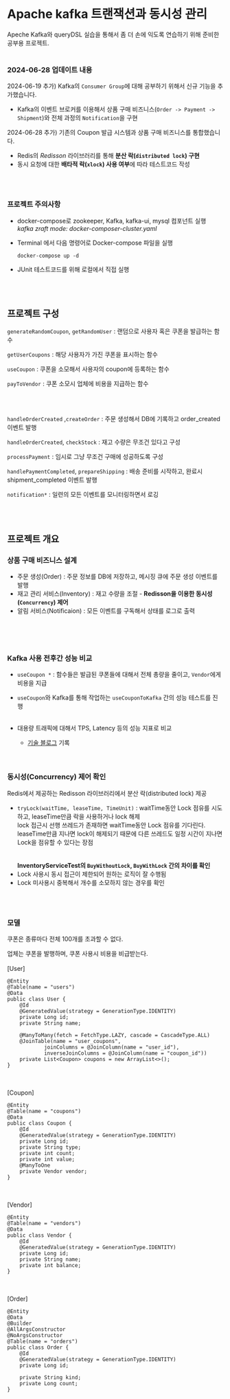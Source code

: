 # Apache kafka 트랜잭션과 동시성 관리
Apeche Kafka와 queryDSL 실습을 통해서 좀 더 손에 익도록 연습하기 위해 준비한 공부용 프로젝트. </br></br>

### 2024-06-28 업데이트 내용
2024-06-19 추가) Kafka의 `Consumer Group`에 대해 공부하기 위해서 신규 기능을 추가했습니다.</br>
- Kafka의 이벤트 브로커를 이용해서 상품 구매 비즈니스(`Order -> Payment -> Shipment`)와 전체 과정의 `Notification`을 구현 

2024-06-28 추가) 기존의 Coupon 발급 시스템과 상품 구매 비즈니스를 통합했습니다.</br>
- Redis의 _Redisson_ 라이브러리를 통해 **분산 락(`distributed lock`) 구현**</br>
- 동시 요청에 대한 **배타적 락(`xlock`) 사용 여부**에 따라 테스트코드 작성

</br></br>


### 프로젝트 주의사항
- docker-compose로 zookeeper, Kafka, kafka-ui, mysql 컴포넌트 실행 </br>
  _kafka zraft mode: docker-composer-cluster.yaml_
- Terminal 에서 다음 명령어로 Docker-compose 파일을 실행  
  ```
  docker-compose up -d
  ```
- JUnit 테스트코드를 위해 로컬에서 직접 실행

  </br></br>
  
## 프로젝트 구성

`generateRandomCoupon`, `getRandomUser` : 랜덤으로 사용자 혹은 쿠폰을 발급하는 함수

`getUserCoupons` : 해당 사용자가 가진 쿠폰을 표시하는 함수

`useCoupon` : 쿠폰을 소모해서 사용자의 coupon에 등록하는 함수

`payToVendor` : 쿠폰 소모시 업체에 비용을 지급하는 함수  

</br></br>


`handleOrderCreated` ,`createOrder` : 주문 생성해서 DB에 기록하고 order_created 이벤트 발행

`handleOrderCreated`, `checkStock` : 재고 수량은 무조건 있다고 구성

`processPayment` : 임시로 그냥 무조건 구매에 성공하도록 구성

`handlePaymentCompleted`, `prepareShipping` : 배송 준비를 시작하고, 완료시 shipment_completed 이벤트 발행

`notification*` : 일련의 모든 이벤트를 모니터링하면서 로깅



</br></br>

## 프로젝트 개요

### 상품 구매 비즈니스 설계

- 주문 생성(Order) : 주문 정보를 DB에 저장하고, 메시징 큐에 주문 생성 이벤트를 발행
- 재고 관리 서비스(Inventory) : 재고 수량을 조절 - **Redisson을 이용한 동시성(`Concurrency`) 제어**
- 알림 서비스(Notificaion) : 모든 이벤트를 구독해서 상태를 로그로 출력
  </br></br>

</br></br>

### Kafka 사용 전후간 성능 비교
- `useCoupon *` : 함수들은 발급된 쿠폰들에 대해서 전체 총량을 줄이고, `Vendor`에게 비용을 지급
- `useCoupon`와 Kafka를 통해 작업하는 `useCouponToKafka` 간의 성능 테스트를 진행</br></br>
  
- 대용량 트래픽에 대해서 TPS, Latency 등의 성능 지표로 비교
  - [기술 블로그](https://blog.naver.com/downfa11/223474922882) 기록
    </br>
</br></br>

### 동시성(Concurrency) 제어 확인
Redis에서 제공하는 Redisson 라이브러리에서 분산 락(distributed lock) 제공</br>
  - `tryLock(waitTime, leaseTime, TimeUnit)` : waitTime동안 Lock 점유를 시도하고, leaseTime만큼 락을 사용하거나 lock 해제</br>
  lock 접근시 선행 쓰레드가 존재하면 waitTime동안 Lock 점유를 기다린다.  </br>
  leaseTime만큼 지나면 lock이 해제되기 때문에 다른 쓰레드도 일정 시간이 지나면 Lock을 점유할 수 있다는 장점
</br></br></br>
**InventoryServiceTest의 `BuyWithoutLock`, `BuyWithLock` 간의 차이를 확인**
  - Lock 사용시 동시 접근이 제한되어 원하는 로직이 잘 수행됨
  - Lock 미사용시 중복해서 개수를 소모하지 않는 경우를 확인

</br></br> 

### 모델

쿠폰은 종류마다 전체 100개를 초과할 수 없다.

업체는 쿠폰을 발행하며, 쿠폰 사용시 비용을 비급받는다.
</br></br>
[User]  
```
@Entity
@Table(name = "users")
@Data
public class User {
    @Id
    @GeneratedValue(strategy = GenerationType.IDENTITY)
    private Long id;
    private String name;

    @ManyToMany(fetch = FetchType.LAZY, cascade = CascadeType.ALL)
    @JoinTable(name = "user_coupons",
            joinColumns = @JoinColumn(name = "user_id"),
            inverseJoinColumns = @JoinColumn(name = "coupon_id"))
    private List<Coupon> coupons = new ArrayList<>();
}
```    
</br></br>
[Coupon]
```
@Entity
@Table(name = "coupons")
@Data
public class Coupon {
    @Id
    @GeneratedValue(strategy = GenerationType.IDENTITY)
    private Long id;
    private String type;
    private int count;
    private int value;
    @ManyToOne
    private Vendor vendor;
}
``` 
</br></br>
[Vendor]
``` 
@Entity
@Table(name = "vendors")
@Data
public class Vendor {
    @Id
    @GeneratedValue(strategy = GenerationType.IDENTITY)
    private Long id;
    private String name;
    private int balance;
}
```

</br></br>
[Order]
```
@Entity
@Data
@Builder
@AllArgsConstructor
@NoArgsConstructor
@Table(name = "orders")
public class Order {
    @Id
    @GeneratedValue(strategy = GenerationType.IDENTITY)
    private Long id;

    private String kind;
    private Long count;
}
```